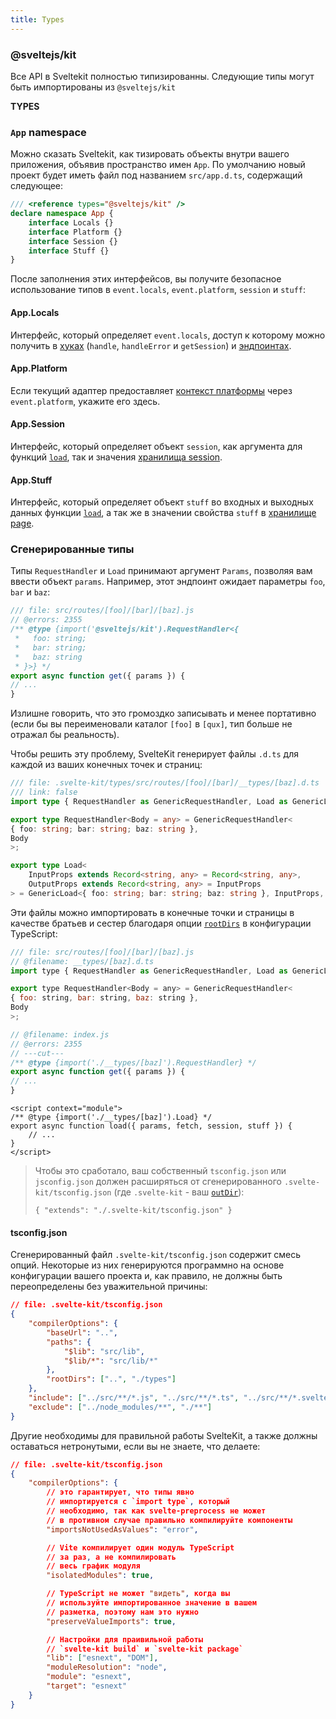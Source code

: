 ```yaml
---
title: Types
---
```


### @sveltejs/kit

Все API в Sveltekit полностью типизированны. Следующие типы могут быть импортированы из `@sveltejs/kit`

**TYPES**

### `App` namespace

Можно сказать Sveltekit, как тизировать объекты внутри вашего приложения, объявив пространство имен `App`. По умолчанию новый проект будет иметь файл под названием `src/app.d.ts`, содержащий следующее:

```ts
/// <reference types="@sveltejs/kit" />
declare namespace App {
 	interface Locals {}
 	interface Platform {}
 	interface Session {}
 	interface Stuff {}
}
```

После заполнения этих интерфейсов, вы получите безопасное использование типов в `event.locals`, `event.platform`, `session` и `stuff`:

#### App.Locals

Интерфейс, который определяет `event.locals`, доступ к которому можно получить в [хуках](#huki) (`handle`, `handleError` и `getSession`) и [эндпоинтах](#marshruty-endpointy).

#### App.Platform

Если текущий адаптер предоставляет [контекст платформы](#adaptery-podderzhivaemye-platformy-kontekst-speczifichnyj-dlya-platformy) через `event.platform`, укажите его здесь.

#### App.Session

Интерфейс, который определяет объект `session`, как аргумента для функций [`load`](#zagruzka-dannyh), так и значения [хранилища session](#moduli-$app-stores).

#### App.Stuff

Интерфейс, который определяет объект `stuff` во входных и выходных данных функции [`load`](#zagruzka-dannyh), а так же в значении свойства `stuff` в [хранилище page](#moduli-$app-stores).

### Сгенерированные типы

Типы `RequestHandler` и `Load` принимают аргумент `Params`, позволяя вам ввести объект `params`. Например, этот эндпоинт ожидает параметры `foo`, `bar` и `baz`:

```js
/// file: src/routes/[foo]/[bar]/[baz].js
// @errors: 2355
/** @type {import('@sveltejs/kit').RequestHandler<{
 *   foo: string;
 *   bar: string;
 *   baz: string
 * }>} */
export async function get({ params }) {
// ...
}
```

Излишне говорить, что это громоздко записывать и менее портативно (если бы вы переименовали каталог `[foo]` в `[qux]`, тип больше не отражал бы реальность).

Чтобы решить эту проблему, SvelteKit генерирует файлы `.d.ts` для каждой из ваших конечных точек и страниц:

```ts
/// file: .svelte-kit/types/src/routes/[foo]/[bar]/__types/[baz].d.ts
/// link: false
import type { RequestHandler as GenericRequestHandler, Load as GenericLoad } from '@sveltejs/kit';

export type RequestHandler<Body = any> = GenericRequestHandler<
{ foo: string; bar: string; baz: string },
Body
>;

export type Load<
 	InputProps extends Record<string, any> = Record<string, any>,
 	OutputProps extends Record<string, any> = InputProps
> = GenericLoad<{ foo: string; bar: string; baz: string }, InputProps, OutputProps>;
```

Эти файлы можно импортировать в конечные точки и страницы в качестве братьев и сестер благодаря опции [`rootDirs`](https://www.typescriptlang.org/tsconfig#rootDirs) в конфигурации TypeScript:

```js
/// file: src/routes/[foo]/[bar]/[baz].js
// @filename: __types/[baz].d.ts
import type { RequestHandler as GenericRequestHandler, Load as GenericLoad } from '@sveltejs/kit';

export type RequestHandler<Body = any> = GenericRequestHandler<
{ foo: string, bar: string, baz: string },
Body
>;

// @filename: index.js
// @errors: 2355
// ---cut---
/** @type {import('./__types/[baz]').RequestHandler} */
export async function get({ params }) {
// ...
}
```

```svelte
<script context="module">
/** @type {import('./__types/[baz]').Load} */
export async function load({ params, fetch, session, stuff }) {
	// ...
}
</script>
```

> Чтобы это сработало, ваш собственный `tsconfig.json` или `jsconfig.json` должен расширяться от сгенерированного `.svelte-kit/tsconfig.json` (где `.svelte-kit` - ваш [`outDir`](/docs#konfiguracziya-outdir)):
>
>     { "extends": "./.svelte-kit/tsconfig.json" }


#### tsconfig.json

Сгенерированный файл `.svelte-kit/tsconfig.json` содержит смесь опций. Некоторые из них генерируются программно на основе конфигурации вашего проекта и, как правило, не должны быть переопределены без уважительной причины:

```json
// file: .svelte-kit/tsconfig.json
{
 	"compilerOptions": {
 		"baseUrl": "..",
 		"paths": {
 			"$lib": "src/lib",
 			"$lib/*": "src/lib/*"
 		},
 		"rootDirs": ["..", "./types"]
 	},
 	"include": ["../src/**/*.js", "../src/**/*.ts", "../src/**/*.svelte"],
 	"exclude": ["../node_modules/**", "./**"]
}
```

Другие необходимы для правильной работы SvelteKit, а также должны оставаться нетронутыми, если вы не знаете, что делаете:

```json
// file: .svelte-kit/tsconfig.json
{
	"compilerOptions": {
		// это гарантирует, что типы явно
		// импортируется с `import type`, который
		// необходимо, так как svelte-preprocess не может
		// в противном случае правильно компилируйте компоненты
		"importsNotUsedAsValues": "error",

		// Vite компилирует один модуль TypeScript
		// за раз, а не компилировать
		// весь график модуля
		"isolatedModules": true,

		// TypeScript не может "видеть", когда вы
		// используйте импортированное значение в вашем
		// разметка, поэтому нам это нужно
		"preserveValueImports": true,

		// Настройки для праивильной работы
 		// `svelte-kit build` и `svelte-kit package`
 		"lib": ["esnext", "DOM"],
 		"moduleResolution": "node",
 		"module": "esnext",
 		"target": "esnext"
	}
}
```